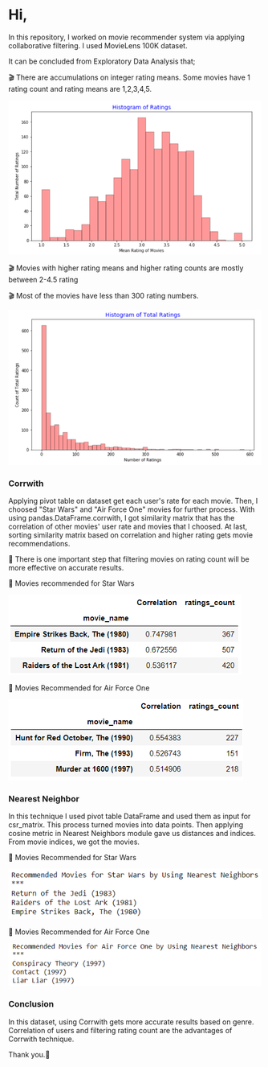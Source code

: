# Hi, 

In this repository, I worked on movie recommender system via applying collaborative filtering. I used MovieLens 100K dataset. 

It can be concluded from Exploratory Data Analysis that;

  :clapper: There are accumulations on integer rating means. Some movies have 1 rating count and rating means are 1,2,3,4,5.
  
  ![](https://github.com/M-Rasit/Movie-Recommender-System-Collaborative-Filtering/blob/master/images/rating%20means%20barchart.png)
  
  :clapper: Movies with higher rating means and higher rating counts are mostly between 2-4.5 rating
  
  :clapper: Most of the movies have less than 300 rating numbers.
  
  ![](https://github.com/M-Rasit/Movie-Recommender-System-Collaborative-Filtering/blob/master/images/rating%20count%20barchart.png)
  
  
  
### Corrwith
Applying pivot table on dataset get each user's rate for each movie. Then, I choosed "Star Wars" and "Air Force One" movies for further process.
With using pandas.DataFrame.corrwith, I got similarity matrix that has the correlation of other movies' user rate and movies that I choosed. At last, sorting similarity matrix based on correlation and higher rating gets movie recommendations.

:flashlight: There is one important step that filtering movies on rating count will be more effective on accurate results. 

  :movie_camera: Movies recommended for Star Wars
  
![](https://github.com/M-Rasit/Movie-Recommender-System-Collaborative-Filtering/blob/master/images/Star%20Wars%20-%20Corrwith.png)

  :movie_camera: Movies Recommended for Air Force One
  
![](https://github.com/M-Rasit/Movie-Recommender-System-Collaborative-Filtering/blob/master/images/Air%20Force%20One%20-%20Corrwith.png)



### Nearest Neighbor
In this technique I used pivot table DataFrame and used them as input for csr_matrix. This process turned movies into data points. Then applying cosine metric in Nearest Neighbors module gave us distances and indices. From movie indices, we got the movies.

  :movie_camera: Movies Recommended for Star Wars
  
![](https://github.com/M-Rasit/Movie-Recommender-System-Collaborative-Filtering/blob/master/images/Nearest%20Neighbor%20Star%20Wars.png)

  :movie_camera: Movies Recommended for Air Force One
  
![](https://github.com/M-Rasit/Movie-Recommender-System-Collaborative-Filtering/blob/master/images/Air%20Force%20One%20-%20Nearest%20Neighbor.png)

### Conclusion

In this dataset, using Corrwith gets more accurate results based on genre. Correlation of users and filtering rating count are the advantages of Corrwith technique.

Thank you.:tulip:
